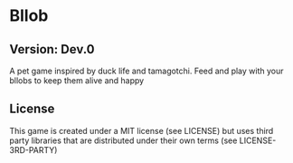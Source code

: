 # Bllob
## Version: Dev.0
A pet game inspired by duck life and tamagotchi. Feed and play with your bllobs to keep them alive and happy

## License
This game is created under a MIT license (see LICENSE) but uses third party libraries that are distributed under their own terms (see LICENSE-3RD-PARTY)
